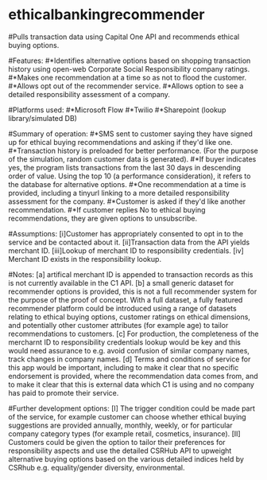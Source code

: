 # ethicalbankingrecommender
#Pulls transaction data using Capital One API and recommends ethical buying options.

#Features:
#*Identifies alternative options based on shopping transaction history using open-web Corporate Social Responsibility company ratings.
#*Makes one recommendation at a time so as not to flood the customer.
#*Allows opt out of the recommender service.
#*Allows option to see a detailed responsibility assessment of a company.

#Platforms used:
#*Microsoft Flow
#*Twilio
#*Sharepoint (lookup library/simulated DB)

#Summary of operation:
#*SMS sent to customer saying they have signed up for ethical buying recommendations and asking if they'd like one.
#*Transaction history is preloaded for better performance. (For the purpose of the simulation, random customer data is generated).
#*If buyer indicates yes, the program lists transactions from the last 30 days in descending order of value. Using the top 10 (a performance consideration), it refers to the database for alternative options.
#*One recommendation at a time is provided, including a tinyurl linking to a more detailed responsibility assessment for the company. 
#*Customer is asked if they'd like another recommendation.
#*If customer replies No to ethical buying recommendations, they are given options to unsubscribe.

#Assumptions: [i]Customer has appropriately consented to opt in to the service and be contacted about it. [ii]Transaction data from the API yields merchant ID. [iii]Lookup of merchant ID to responsibility credentials. [iv] Merchant ID exists in the responsibility lookup.

#Notes: [a] artifical merchant ID is appended to transaction records as this is not currently available in the C1 API. [b] a small generic dataset for recommender options is provided, this is not a full recommender system for the purpose of the proof of concept. With a full dataset, a fully featured recommender platform could be introduced using a range of datasets relating to ethical buying options, customer ratings on ethical dimensions, and potentially other customer attributes (for example age) to tailor recommendations to customers. [c] For production, the completeness of the mercharnt ID to responsibility credentials lookup would be key and this would need assurance to e.g. avoid confusion of similar company names, track changes in company names. [d] Terms and conditions of service for this app would be important, including to make it clear that no specific endorsement is provided, where the recommendation data comes from, and to make it clear that this is external data which C1 is using and no company has paid to promote their service. 

#Further development options: [I] The trigger condition could be made part of the service, for example customer can choose whether ethical buying suggestions are provided annually, monthly, weekly, or for particular company category types (for example retail, cosmetics, insurance). [II] Customers could be given the option to tailor their preferences for responsibility aspects and use the detailed CSRHub API to upweight alternative buying options based on the various detailed indices held by CSRhub e.g. equality/gender diversity, environmental.

